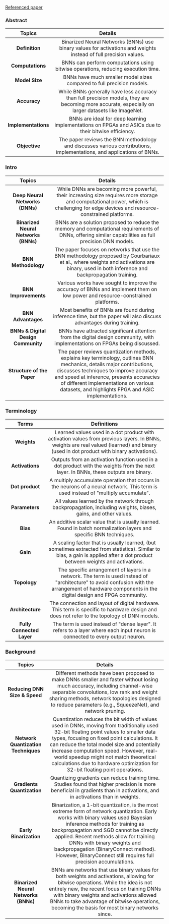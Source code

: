 [Referenced paper](/knowledge_base/review_of_binarized_neural_networks/paper.pdf)

### Abstract

|       Topics       |                          Details                         |
|:------------------:|:--------------------------------------------------------:|
| **Definition**     | Binarized Neural Networks (BNNs) use binary values for activations and weights instead of full precision values. |
| **Computations**   | BNNs can perform computations using bitwise operations, reducing execution time. |
| **Model Size**     | BNNs have much smaller model sizes compared to full precision models. |
| **Accuracy**       | While BNNs generally have less accuracy than full precision models, they are becoming more accurate, especially on larger datasets like ImageNet. |
| **Implementations**| BNNs are ideal for deep learning implementations on FPGAs and ASICs due to their bitwise efficiency. |
| **Objective**      | The paper reviews the BNN methodology and discusses various contributions, implementations, and applications of BNNs. |


### Intro

|       Topics       |                          Details                         |
|:------------------:|:--------------------------------------------------------:|
| **Deep Neural Networks (DNNs)** | While DNNs are becoming more powerful, their increasing size requires more storage and computational power, which is challenging for edge devices and resource-constrained platforms. |
| **Binarized Neural Networks (BNNs)** | BNNs are a solution proposed to reduce the memory and computational requirements of DNNs, offering similar capabilities as full precision DNN models. |
| **BNN Methodology** | The paper focuses on networks that use the BNN methodology proposed by Courbariaux et al., where weights and activations are binary, used in both inference and backpropagation training. |
| **BNN Improvements** | Various works have sought to improve the accuracy of BNNs and implement them on low power and resource-constrained platforms. |
| **BNN Advantages** | Most benefits of BNNs are found during inference time, but the paper will also discuss advantages during training. |
| **BNNs & Digital Design Community** | BNNs have attracted significant attention from the digital design community, with implementations on FPGAs being discussed. |
| **Structure of the Paper** | The paper reviews quantization methods, explains key terminology, outlines BNN mechanics, details major contributions, discusses techniques to improve accuracy and speed at inference, presents accuracies of different implementations on various datasets, and highlights FPGA and ASIC implementations. |

### Terminology

|       Terms        |                          Definitions                          |
|:------------------:|:-------------------------------------------------------------:|
| **Weights** | Learned values used in a dot product with activation values from previous layers. In BNNs, weights are real valued (learned) and binary (used in dot product with binary activations). |
| **Activations** | Outputs from an activation function used in a dot product with the weights from the next layer. In BNNs, these outputs are binary. |
| **Dot product** | A multiply accumulate operation that occurs in the neurons of a neural network. This term is used instead of "multiply accumulate". |
| **Parameters** | All values learned by the network through backpropagation, including weights, biases, gains, and other values. |
| **Bias** | An additive scalar value that is usually learned. Found in batch normalization layers and specific BNN techniques. |
| **Gain** | A scaling factor that is usually learned, (but sometimes extracted from statistics). Similar to bias, a gain is applied after a dot product between weights and activations. |
| **Topology** | The specific arrangement of layers in a network. The term is used instead of "architecture" to avoid confusion with the arrangement of hardware components in the digital design and FPGA community. |
| **Architecture** | The connection and layout of digital hardware. This term is specific to hardware design and does not refer to the topology of DNN models. |
| **Fully Connected Layer** | The term is used instead of "dense layer". It refers to a layer where each input neuron is connected to every output neuron. |

### Background

|           Topics            |                                   Details                                   |
|:---------------------------:|:---------------------------------------------------------------------------:|
| **Reducing DNN Size & Speed** | Different methods have been proposed to make DNNs smaller and faster without losing much accuracy, including channel-wise separable convolutions, low rank and weight sharing methods, network topologies designed to reduce parameters (e.g., SqueezeNet), and network pruning. |
| **Network Quantization Techniques** | Quantization reduces the bit width of values used in DNNs, moving from traditionally used 32-bit floating point values to smaller data types, focusing on fixed point calculations. It can reduce the total model size and potentially increase computation speed. However, real-world speedup might not match theoretical calculations due to hardware optimization for 32-bit floating point operations. |
| **Gradients Quantization** | Quantizing gradients can reduce training time. Studies found that higher precision is more beneficial in gradients than in activations, and in activations than in weights. |
| **Early Binarization** | Binarization, a 1-bit quantization, is the most extreme form of network quantization. Early works with binary values used Bayesian inference methods for training as backpropagation and SGD cannot be directly applied. Recent methods allow for training DNNs with binary weights and backpropagation (BinaryConnect method). However, BinaryConnect still requires full precision accumulations. |
| **Binarized Neural Networks (BNNs)** | BNNs are networks that use binary values for both weights and activations, allowing for bitwise operations. While the idea is not entirely new, the recent focus on training DNNs with binary weights and activations allowed BNNs to take advantage of bitwise operations, becoming the basis for most binary networks since. |

###